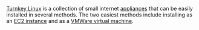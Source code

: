 <div id="wikitext">

[Turnkey Linux](http://www.turnkeylinux.com) is a collection of small
internet [appliances](http://www.turnkeylinux.org/all) that can be
easily installed in several methods. The two easiest methods include
installing as an [EC2 instance](http://aws.amazon.com/ec2/) and as a
[VMWare virtual machine](http://www.vmware.com).

<div class="vspace">

</div>

<div style="display: none;">

Summary:A quick way to set up a network appliance
Parent:(Technology.)Tools <span
class="wikiword">[IncludeMe](http://wiki.tamouse.org?n=Technology.IncludeMe?action=edit)[?](http://wiki.tamouse.org?n=Technology.IncludeMe?action=edit)</span>:[Tools](http://wiki.tamouse.org?n=Technology.Tools?action=print)
Categories:[Links](http://wiki.tamouse.org?n=Category.Links),[Collections](http://wiki.tamouse.org?n=Category.Collections)
Tags: linux, server, simple

</div>

</div>
